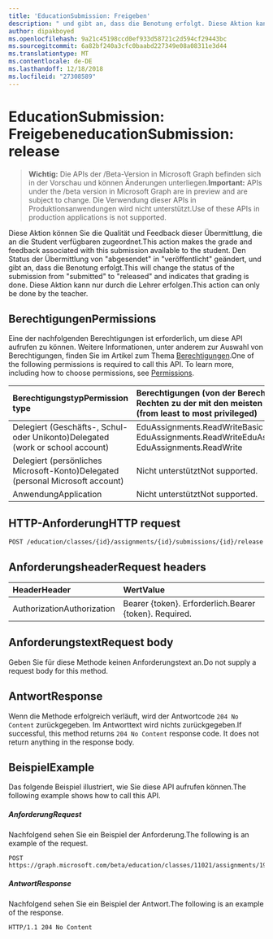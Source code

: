 ```yaml
---
title: 'EducationSubmission: Freigeben'
description: " und gibt an, dass die Benotung erfolgt. Diese Aktion kann nur durch die Lehrer erfolgen."
author: dipakboyed
ms.openlocfilehash: 9a21c45198ccd0ef933d58721c2d594cf29443bc
ms.sourcegitcommit: 6a82bf240a3cfc0baabd227349e08a08311e3d44
ms.translationtype: MT
ms.contentlocale: de-DE
ms.lasthandoff: 12/18/2018
ms.locfileid: "27308589"
---
```

# <a name="educationsubmission-release"></a><span data-ttu-id="41d77-104">EducationSubmission: Freigeben</span><span class="sxs-lookup"><span data-stu-id="41d77-104">educationSubmission: release</span></span>

> <span data-ttu-id="41d77-105">**Wichtig:** Die APIs der /Beta-Version in Microsoft Graph befinden sich in der Vorschau und können Änderungen unterliegen.</span><span class="sxs-lookup"><span data-stu-id="41d77-105">**Important:** APIs under the /beta version in Microsoft Graph are in preview and are subject to change.</span></span> <span data-ttu-id="41d77-106">Die Verwendung dieser APIs in Produktionsanwendungen wird nicht unterstützt.</span><span class="sxs-lookup"><span data-stu-id="41d77-106">Use of these APIs in production applications is not supported.</span></span>

<span data-ttu-id="41d77-107">Diese Aktion können Sie die Qualität und Feedback dieser Übermittlung, die an die Student verfügbaren zugeordnet.</span><span class="sxs-lookup"><span data-stu-id="41d77-107">This action makes the grade and feedback associated with this submission available to the student.</span></span> <span data-ttu-id="41d77-108">Den Status der Übermittlung von "abgesendet" in "veröffentlicht" geändert, und gibt an, dass die Benotung erfolgt.</span><span class="sxs-lookup"><span data-stu-id="41d77-108">This will change the status of the submission from "submitted" to "released" and indicates that grading is done.</span></span> <span data-ttu-id="41d77-109">Diese Aktion kann nur durch die Lehrer erfolgen.</span><span class="sxs-lookup"><span data-stu-id="41d77-109">This action can only be done by the teacher.</span></span>

## <a name="permissions"></a><span data-ttu-id="41d77-110">Berechtigungen</span><span class="sxs-lookup"><span data-stu-id="41d77-110">Permissions</span></span>
<span data-ttu-id="41d77-p104">Eine der nachfolgenden Berechtigungen ist erforderlich, um diese API aufrufen zu können. Weitere Informationen, unter anderem zur Auswahl von Berechtigungen, finden Sie im Artikel zum Thema [Berechtigungen](/graph/permissions-reference).</span><span class="sxs-lookup"><span data-stu-id="41d77-p104">One of the following permissions is required to call this API. To learn more, including how to choose permissions, see [Permissions](/graph/permissions-reference).</span></span>

|<span data-ttu-id="41d77-113">Berechtigungstyp</span><span class="sxs-lookup"><span data-stu-id="41d77-113">Permission type</span></span>      | <span data-ttu-id="41d77-114">Berechtigungen (von der Berechtigung mit den wenigsten Rechten zu der mit den meisten Rechten)</span><span class="sxs-lookup"><span data-stu-id="41d77-114">Permissions (from least to most privileged)</span></span>              |
|:--------------------|:---------------------------------------------------------|
|<span data-ttu-id="41d77-115">Delegiert (Geschäfts-, Schul- oder Unikonto)</span><span class="sxs-lookup"><span data-stu-id="41d77-115">Delegated (work or school account)</span></span> |  <span data-ttu-id="41d77-116">EduAssignments.ReadWriteBasic EduAssignments.ReadWrite</span><span class="sxs-lookup"><span data-stu-id="41d77-116">EduAssignments.ReadWriteBasic, EduAssignments.ReadWrite</span></span>   |
|<span data-ttu-id="41d77-117">Delegiert (persönliches Microsoft-Konto)</span><span class="sxs-lookup"><span data-stu-id="41d77-117">Delegated (personal Microsoft account)</span></span> |  <span data-ttu-id="41d77-118">Nicht unterstützt</span><span class="sxs-lookup"><span data-stu-id="41d77-118">Not supported.</span></span>  |
|<span data-ttu-id="41d77-119">Anwendung</span><span class="sxs-lookup"><span data-stu-id="41d77-119">Application</span></span> | <span data-ttu-id="41d77-120">Nicht unterstützt</span><span class="sxs-lookup"><span data-stu-id="41d77-120">Not supported.</span></span> | 

## <a name="http-request"></a><span data-ttu-id="41d77-121">HTTP-Anforderung</span><span class="sxs-lookup"><span data-stu-id="41d77-121">HTTP request</span></span>
<!-- { "blockType": "ignored" } -->
```http
POST /education/classes/{id}/assignments/{id}/submissions/{id}/release

```
## <a name="request-headers"></a><span data-ttu-id="41d77-122">Anforderungsheader</span><span class="sxs-lookup"><span data-stu-id="41d77-122">Request headers</span></span>
| <span data-ttu-id="41d77-123">Header</span><span class="sxs-lookup"><span data-stu-id="41d77-123">Header</span></span>       | <span data-ttu-id="41d77-124">Wert</span><span class="sxs-lookup"><span data-stu-id="41d77-124">Value</span></span> |
|:---------------|:--------|
| <span data-ttu-id="41d77-125">Authorization</span><span class="sxs-lookup"><span data-stu-id="41d77-125">Authorization</span></span>  | <span data-ttu-id="41d77-p105">Bearer {token}. Erforderlich.</span><span class="sxs-lookup"><span data-stu-id="41d77-p105">Bearer {token}. Required.</span></span>  |

## <a name="request-body"></a><span data-ttu-id="41d77-128">Anforderungstext</span><span class="sxs-lookup"><span data-stu-id="41d77-128">Request body</span></span>
<span data-ttu-id="41d77-129">Geben Sie für diese Methode keinen Anforderungstext an.</span><span class="sxs-lookup"><span data-stu-id="41d77-129">Do not supply a request body for this method.</span></span>

## <a name="response"></a><span data-ttu-id="41d77-130">Antwort</span><span class="sxs-lookup"><span data-stu-id="41d77-130">Response</span></span>
<span data-ttu-id="41d77-p106">Wenn die Methode erfolgreich verläuft, wird der Antwortcode `204 No Content` zurückgegeben. Im Antworttext wird nichts zurückgegeben.</span><span class="sxs-lookup"><span data-stu-id="41d77-p106">If successful, this method returns `204 No Content` response code. It does not return anything in the response body.</span></span>

## <a name="example"></a><span data-ttu-id="41d77-133">Beispiel</span><span class="sxs-lookup"><span data-stu-id="41d77-133">Example</span></span>
<span data-ttu-id="41d77-134">Das folgende Beispiel illustriert, wie Sie diese API aufrufen können.</span><span class="sxs-lookup"><span data-stu-id="41d77-134">The following example shows how to call this API.</span></span>
##### <a name="request"></a><span data-ttu-id="41d77-135">Anforderung</span><span class="sxs-lookup"><span data-stu-id="41d77-135">Request</span></span>
<span data-ttu-id="41d77-136">Nachfolgend sehen Sie ein Beispiel der Anforderung.</span><span class="sxs-lookup"><span data-stu-id="41d77-136">The following is an example of the request.</span></span>
<!-- {
  "blockType": "request",
  "name": "educationsubmission_release"
}-->

```http
POST https://graph.microsoft.com/beta/education/classes/11021/assignments/19002/submissions/850f51b7/release
```

##### <a name="response"></a><span data-ttu-id="41d77-137">Antwort</span><span class="sxs-lookup"><span data-stu-id="41d77-137">Response</span></span>
<span data-ttu-id="41d77-138">Nachfolgend sehen Sie ein Beispiel der Antwort.</span><span class="sxs-lookup"><span data-stu-id="41d77-138">The following is an example of the response.</span></span>

<!-- {
  "blockType": "response",
  "truncated": true,
  "@odata.type": "microsoft.graph.educationAssignment"
} -->
```http
HTTP/1.1 204 No Content
```

<!-- uuid: 8fcb5dbc-d5aa-4681-8e31-b001d5168d79
2015-10-25 14:57:30 UTC -->
<!-- {
  "type": "#page.annotation",
  "description": "educationSubmission: release",
  "keywords": "",
  "section": "documentation",
  "tocPath": ""
}-->